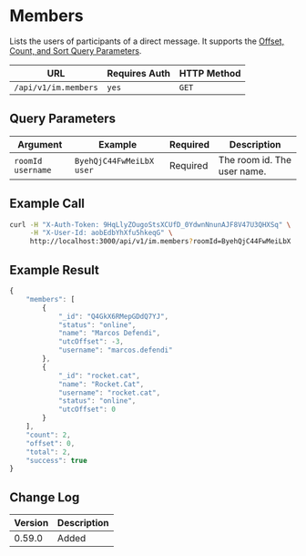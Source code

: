 # Members

Lists the users of participants of a direct message. It supports the [Offset, Count, and Sort Query Parameters](../../offset-and-count-and-sort-info.md).

| URL                  | Requires Auth | HTTP Method |
| -------------------- | ------------- | ----------- |
| `/api/v1/im.members` | `yes`         | `GET`       |

## Query Parameters

| Argument               | Example                       | Required | Description                    |
| ---------------------- | ----------------------------- | -------- | ------------------------------ |
| `roomId`    `username` | `ByehQjC44FwMeiLbX`    `user` | Required | The room id.    The user name. |

## Example Call

```bash
curl -H "X-Auth-Token: 9HqLlyZOugoStsXCUfD_0YdwnNnunAJF8V47U3QHXSq" \
     -H "X-User-Id: aobEdbYhXfu5hkeqG" \
     http://localhost:3000/api/v1/im.members?roomId=ByehQjC44FwMeiLbX
```

## Example Result

```javascript
{
    "members": [
        {
            "_id": "Q4GkX6RMepGDdQ7YJ",
            "status": "online",
            "name": "Marcos Defendi",
            "utcOffset": -3,
            "username": "marcos.defendi"
        },
        {
            "_id": "rocket.cat",
            "name": "Rocket.Cat",
            "username": "rocket.cat",
            "status": "online",
            "utcOffset": 0
        }
    ],
    "count": 2,
    "offset": 0,
    "total": 2,
    "success": true
}
```

## Change Log

| Version | Description |
| ------- | ----------- |
| 0.59.0  | Added       |
